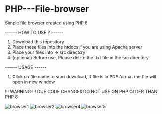 # PHP---File-browser
Simple file browser created using PHP 8


------ HOW TO USE ? ------
1. Download this repository
2. Place these files into the htdocs if you are using Apache server
3. Place your files into -> src directory
4. (optional) Before use, Please delete the .txt file in the src directory


------ USAGE ------
1. Click on file name to start download, if file is in PDF format the file will open in new window


!!! WARNING !!!
DUE CODE CHANGES DO NOT USE ON PHP OLDER THAN PHP 8

![browser1](https://user-images.githubusercontent.com/81091191/145600990-822b05ea-e6e8-453f-a055-cf941007ea17.PNG)
![browser2](https://user-images.githubusercontent.com/81091191/145600998-6e6a30cf-5490-44a7-af15-72d6a6c20161.PNG)
![browser4](https://user-images.githubusercontent.com/81091191/145601009-70712dfd-1dba-47b0-81b4-1f9cd0441267.PNG)
![browser5](https://user-images.githubusercontent.com/81091191/145601017-4260f9f9-352a-415a-b8e5-63c9f22f8087.PNG)
